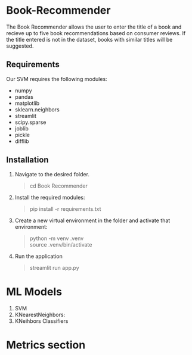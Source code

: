 # Book-Recommender
The Book Recommender allows the user to enter the title of a book and recieve up to five book recommendations based 
on consumer reviews. If the title entered is not in the dataset, books with similar titles will be suggested.

## Requirements
Our SVM requires the following modules:
 - numpy
 - pandas
 - matplotlib
 - sklearn.neighbors
 - streamlit
 - scipy.sparse
 - joblib
 - pickle
 - difflib

## Installation
1. Navigate to the desired folder.  
    >cd Book Recommender
2. Install the required modules:  
    >pip install -r requirements.txt
3. Create a new virtual environment in the folder and activate that environment:  
    >python -m venv .venv  
    source .venv/bin/activate
4. Run the application  
    >streamlit run app.py


# ML Models
1. SVM
2. KNearestNeighbors:
3. KNeihbors Classifiers



<!-- ML models used and what they are doing -->

# Metrics section 

<!-- on how well the model did on the training data and eval data -->

<!-- Documents folder with any images or diagrams generated for the project -->